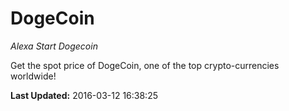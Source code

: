 # DogeCoin
*Alexa Start Dogecoin*

Get the spot price of DogeCoin, one of the top crypto-currencies worldwide!

**Last Updated:** 2016-03-12 16:38:25